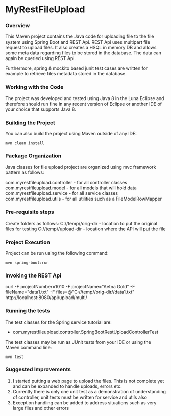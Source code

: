 # MyRestFileUpload
### Overview
This Maven project contains the Java code for uploading file to 
the file system using Spring Boot and REST Api. REST Api uses multipart
file request to upload files.  It also creates 
a HSQL in memory DB and allows some meta data regarding files
to be stored in the database. The data can again be queried using
REST Api.

Furthermore, spring & mockito based junit test cases are written for
example to retrieve files metadata stored in the database.

### Working with the Code
The project was developed and tested using Java 8 in the Luna Eclipse
and therefore should run fine in any
recent version of Eclipse or another IDE of your choice
that supports Java 8.

### Building the Project
You can also build the project using Maven outside of any IDE:
```
mvn clean install
```

### Package Organization
Java classes for file upload project are organized using mvc framework pattern as follows:

com.myrestfileupload.controller - for all controller classes
com.myrestfileupload.model - for all models that will hold data
com.myrestfileupload.service - for all service classes
com.myrestfileupload.utils - for all utilities such as a FileModelRowMapper

### Pre-requisite steps
Create folders as follows:
C://temp//orig-dir - location to put the original files for testing
C://temp//upload-dir - location where the API will put the file

### Project Execution
Project can be run using the following command:
```
mvn spring-boot:run
```

### Invoking the REST Api
curl -F projectNumber=1010 -F projectName="Aetna Gold" -F fileName="data1.txt" -F files=@"C://temp//orig-dir//data1.txt"  http://localhost:8080/api/upload/multi/

### Running the tests
The test classes for the Spring service tutorial are:
- com.myrestfileupload.controller.SpringBootRestUploadControllerTest


The test classes may be run as JUnit tests from your IDE
or using the Maven command line:
```
mvn test
```

### Suggested Improvements
1. I started putting a web page to upload the files. This is not complete yet and can be expanded to handle uploads, errors etc.
2. Currently there is only one unit test as a demonstration of understanding of controller, unit tests must be written for service and utils also
3. Exception handling can be added to address situations such as very large files and other errors
